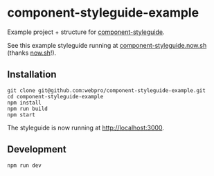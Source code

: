 # component-styleguide-example

Example project + structure for [component-styleguide](https://github.com/webpro/component-styleguide).

See this example styleguide running at [component-styleguide.now.sh](https://component-styleguide.now.sh) (thanks [now.sh](https://zeit.co/now)!).

## Installation

    git clone git@github.com:webpro/component-styleguide-example.git
    cd component-styleguide-example
    npm install
    npm run build
    npm start

The styleguide is now running at [http://localhost:3000](http://localhost:3000).

## Development

    npm run dev
